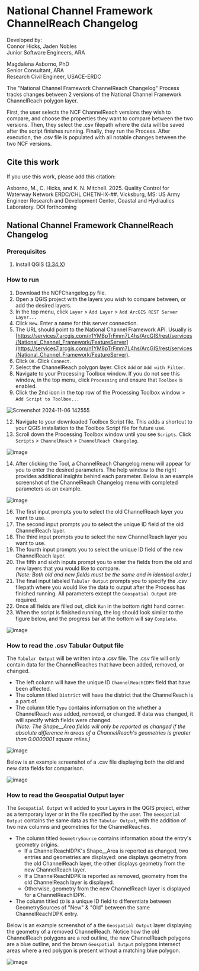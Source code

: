 # National Channel Framework ChannelReach Changelog

Developed by:  
Connor Hicks, Jaden Nobles  
Junior Software Engineers, ARA

Magdalena Asborno, PhD  
Senior Consultant, ARA  
Research Civil Engineer, USACE-ERDC

The "National Channel Framework ChannelReach Changelog" Process tracks changes between 2 versions of the National Channel Framework ChannelReach polygon layer.

First, the user selects the NCF ChannelReach versions they wish to compare, and choose the properties they want to compare between the two versions. Then, they select the .csv filepath where the data will be saved after the script finishes running. Finally, they run the Process. After execution, the .csv file is populated with all notable changes between the two NCF versions.

## Cite this work

If you use this work, please add this citation:

Asborno, M., C. Hicks, and K. N. Mitchell. 2025. Quality Control for Waterway Network ERDC/CHL CHETN-IX-##. Vicksburg, MS: US Army Engineer Research and Development Center, Coastal and Hydraulics Laboratory. DOI forthcoming

## National Channel Framework ChannelReach Changelog

### Prerequisites

1. Install QGIS ([3.34.X](https://ftp.osuosl.org/pub/osgeo/download/qgis/windows/QGIS-OSGeo4W-3.34.15-1.msi))

### How to run

1. Download the NCFChangelog.py file.
2. Open a QGIS project with the layers you wish to compare between, or add the desired layers.
3. In the top menu, click `Layer` > `Add Layer` > `Add ArcGIS REST Server Layer...`
4. Click `New`. Enter a name for this server connection.
5. The URL should point to the National Channel Framework API. Usually is [https://services7.arcgis.com/n1YM8pTrFmm7L4hs/ArcGIS/rest/services/National_Channel_Framework/FeatureServer](https://services7.arcgis.com/n1YM8pTrFmm7L4hs/ArcGIS/rest/services/National_Channel_Framework/FeatureServer).
6. Click `OK`. Click `Connect`.
7. Select the ChannelReach polygon layer. Click `Add` or `Add with Filter`.
8. Navigate to your Processing Toolbox window. If you do not see this window, in the top menu, click `Processing` and ensure that `Toolbox` is enabled.
9. Click the 2nd icon in the top row of the Processing Toolbox window > `Add Script to Toolbox...`

![Screenshot 2024-11-06 142555](https://github.com/user-attachments/assets/e22fd81c-5442-4181-a781-51129e7f53d2)

12. Navigate to your downloaded Toolbox Script file. This adds a shortcut to your QGIS installation to the Toolbox Script file for future use.
13. Scroll down the Processing Toolbox window until you see `Scripts`. Click `Scripts` > `ChannelReach` > `ChannelReach Changelog`.

![image](https://github.com/user-attachments/assets/bba900c6-d05d-429e-bc5c-e4a1afbd5ab4)

14. After clicking the Tool, a ChannelReach Changelog menu will appear for you to enter the desired parameters. The help window to the right provides additional insights behind each parameter. Below is an example screenshot of the ChannelReach Changelog menu with completed parameters as an example.

![image](https://github.com/user-attachments/assets/c31e874b-828e-4022-9926-c88ae4208ebb)

16. The first input prompts you to select the old ChannelReach layer you want to use.
17. The second input prompts you to select the unique ID field of the old ChannelReach layer.
18. The third input prompts you to select the new ChannelReach layer you want to use.
19. The fourth input prompts you to select the unique ID field of the new ChannelReach layer.
20. The fifth and sixth inputs prompt you to enter the fields from the old and new layers that you would like to compare.  
    _(Note: Both old and new fields must be the same and in identical order.)_
21. The final input labeled `Tabular Output` prompts you to specify the .csv filepath where you would like the data to output after the Process has finished running. All parameters except the `Geospatial Output` are required.
22. Once all fields are filled out, click `Run` in the bottom right hand corner.
23. When the script is finished running, the log should look similar to the figure below, and the progress bar at the bottom will say `Complete`.

![image](https://github.com/user-attachments/assets/e8fddd7a-be9c-49d6-98cb-58d5a88e1ba6)

### How to read the .csv Tabular Output file

The `Tabular Output` will be written into a .csv file. The .csv file will only contain data for the ChannelReaches that have been added, removed, or changed.

- The left column will have the unique ID `ChannelReachIDPK` field that have been affected.
- The column titled `District` will have the district that the ChannelReach is a part of.
- The column title `Type` contains information on the whether a ChannelReach was added, removed, or changed. If data was changed, it will specify which fields were changed.  
  _(Note: The Shape\_\_Area fields will only be reported as changed if the absolute difference in areas of a ChannelReach's geometries is greater than 0.0000001 square miles.)_

![image](https://github.com/user-attachments/assets/ec5cb259-da1a-4a16-bcf3-805509214494)

Below is an example screenshot of a .csv file displaying both the old and new data fields for comparison.

![image](https://github.com/user-attachments/assets/e517acb0-7323-4d9f-84bd-bc9b1dca1b2f)

### How to read the Geospatial Output layer

The `Geospatial Output` will added to your Layers in the QGIS project, either as a temporary layer or in the file specified by the user. The `Geospatial Output` contains the same data as the `Tabular Output`, with the addition of two new columns and geometries for the ChannelReaches.

- The column titled `GeometrySource` contains information about the entry's geometry origins.
  - If a ChannelReachIDPK's Shape\_\_Area is reported as changed, two entries and geometries are displayed: one displays geometry from the old ChannelReach layer, the other displays geometry from the new ChannelReach layer.
  - If a ChannelReachIDPK is reported as removed, geometry from the old ChannelReach layer is displayed.
  - Otherwise, geometry from the new ChannelReach layer is displayed for a ChannelReachIDPK.
- The column titled `ID` is a unique ID field to differentiate between GeometrySources of "New" & "Old" between the same ChannelReachIDPK entry.

Below is an example screenshot of a the `Geospatial Output` layer displaying the geometry of a removed ChannelReach. Notice how the old ChannelReach polygons are a red outline, the new ChannelReach polygons are a blue outline, and the brown `Geospatial Output` polygons intersect areas where a red polygon is present without a matching blue polygon.

![image](https://github.com/user-attachments/assets/0fbfbd06-386f-47f3-a2bd-493ef3ef6d93)
